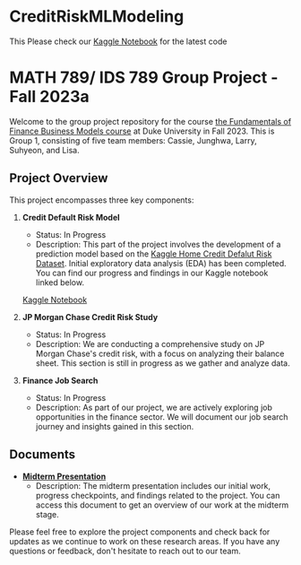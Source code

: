 # CreditRiskMLModeling

This 
Please check our [Kaggle Notebook](https://www.kaggle.com/code/lisa0910/fin789-group1) for the latest code




# MATH 789/ IDS 789 Group Project - Fall 2023a

Welcome to the group project repository for the course [the Fundamentals of Finance Business Models course](https://datascience.duke.edu/math-789-ids-789-fundamentals-of-finance-business-models/) at Duke University in Fall 2023. This is Group 1, consisting of five team members: Cassie, Junghwa, Larry, Suhyeon, and Lisa.

## Project Overview

This project encompasses three key components:

1. **Credit Default Risk Model**
   - Status: In Progress
   - Description: This part of the project involves the development of a prediction model based on the [Kaggle Home Credit Defalut Risk Dataset](https://www.kaggle.com/c/home-credit-default-risk). Initial exploratory data analysis (EDA) has been completed. You can find our progress and findings in our Kaggle notebook linked below.

   [Kaggle Notebook](https://www.kaggle.com/code/lisa0910/fin789-group1)

2. **JP Morgan Chase Credit Risk Study**
   - Status: In Progress
   - Description: We are conducting a comprehensive study on JP Morgan Chase's credit risk, with a focus on analyzing their balance sheet. This section is still in progress as we gather and analyze data.

3. **Finance Job Search**
   - Status: In Progress
   - Description: As part of our project, we are actively exploring job opportunities in the finance sector. We will document our job search journey and insights gained in this section.

## Documents

- [**Midterm Presentation**](Fin789_Group1_MidTerm.pdf)
  - Description: The midterm presentation includes our initial work, progress checkpoints, and findings related to the project. You can access this document to get an overview of our work at the midterm stage.

Please feel free to explore the project components and check back for updates as we continue to work on these research areas. If you have any questions or feedback, don't hesitate to reach out to our team.

